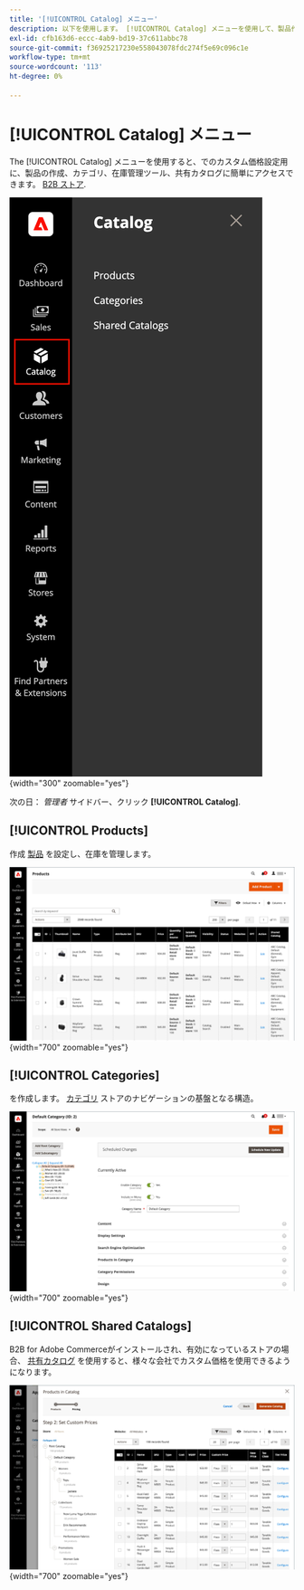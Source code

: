 ```yaml
---
title: '[!UICONTROL Catalog] メニュー'
description: 以下を使用します。 [!UICONTROL Catalog] メニューを使用して、製品作成、カテゴリおよび在庫管理ツールにアクセスできます。
exl-id: cfb163d6-eccc-4ab9-bd19-37c611abbc78
source-git-commit: f36925217230e558043078fdc274f5e69c096c1e
workflow-type: tm+mt
source-wordcount: '113'
ht-degree: 0%

---
```


# [!UICONTROL Catalog] メニュー

The [!UICONTROL Catalog] メニューを使用すると、でのカスタム価格設定用に、製品の作成、カテゴリ、在庫管理ツール、共有カタログに簡単にアクセスできます。 [B2B ストア](https://experienceleague.adobe.com/docs/commerce-admin/b2b/introduction.html).

![カタログメニュー](./assets/admin-menu-catalog.png){width="300" zoomable="yes"}

次の日： _管理者_ サイドバー、クリック **[!UICONTROL Catalog]**.

## [!UICONTROL Products]

作成 [製品](products-list.md) を設定し、在庫を管理します。

![製品グリッド](./assets/products-grid.png){width="700" zoomable="yes"}

## [!UICONTROL Categories]

を作成します。 [カテゴリ](categories.md) ストアのナビゲーションの基盤となる構造。

![カテゴリワークスペース](./assets/category-workspace.png){width="700" zoomable="yes"}

## [!UICONTROL Shared Catalogs]

B2B for Adobe Commerceがインストールされ、有効になっているストアの場合、 [共有カタログ](https://experienceleague.adobe.com/docs/commerce-admin/b2b/shared-catalogs/catalog-shared.html) を使用すると、様々な会社でカスタム価格を使用できるようになります。

![共有カタログ製品](./assets/shared-catalog-setup.png){width="700" zoomable="yes"}
